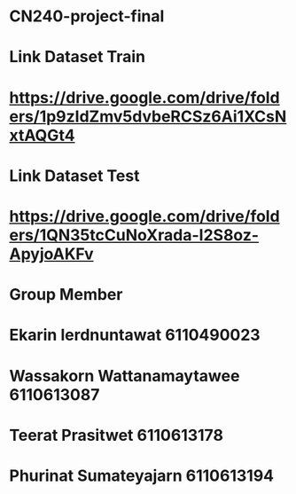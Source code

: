 # CN240-project-final
# Link Dataset Train
# https://drive.google.com/drive/folders/1p9zIdZmv5dvbeRCSz6Ai1XCsNxtAQGt4
# Link Dataset Test
# https://drive.google.com/drive/folders/1QN35tcCuNoXrada-I2S8oz-ApyjoAKFv

# Group Member
# Ekarin lerdnuntawat 6110490023
# Wassakorn Wattanamaytawee 6110613087
# Teerat Prasitwet 6110613178
# Phurinat Sumateyajarn 6110613194